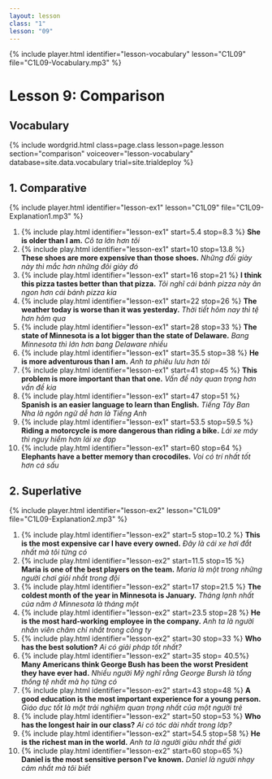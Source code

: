 ```yaml
---
layout: lesson
class: "1"
lesson: "09"
---
```



{% include player.html identifier="lesson-vocabulary" lesson="C1L09" file="C1L09-Vocabulary.mp3" %}



# Lesson 9: Comparison 


## Vocabulary

{% include wordgrid.html 
		class=page.class 
		lesson=page.lesson 
		section="comparison"
		voiceover="lesson-vocabulary"
		database=site.data.vocabulary 
		trial=site.trialdeploy %}



## 1. Comparative
{% include player.html identifier="lesson-ex1" lesson="C1L09" file="C1L09-Explanation1.mp3" %}

1. {% include play.html identifier="lesson-ex1" start=5.4 stop=8.3 %} **She is older than I am.** *Cô ta lớn hơn tôi*
2. {% include play.html identifier="lesson-ex1" start=10 stop=13.8 %}  **These shoes are more expensive than those shoes.** *Những đối giày này thì mắc hơn những đôi giày đó*
3. {% include play.html identifier="lesson-ex1" start=16 stop=21 %}  **I think this pizza tastes better than that pizza.** *Tôi nghĩ cái bánh pizza này ăn ngon hơn cái bánh pizza kia*
4. {% include play.html identifier="lesson-ex1" start=22 stop=26 %}  **The weather today is worse than it was yesterday.** *Thời tiết hôm nay thì tệ hơn hôm qua*
5. {% include play.html identifier="lesson-ex1" start=28 stop=33 %}  **The state of Minnesota is a lot bigger than the state of Delaware.** *Bang Minnesota thì lớn hơn bang Delaware nhiều*
6. {% include play.html identifier="lesson-ex1" start=35.5 stop=38 %}  **He is more adventurous than I am.** *Anh ta phiêu lưu hơn tôi*
7. {% include play.html identifier="lesson-ex1" start=41 stop=45 %}  **This problem is more important than that one.** *Vấn đề này quan trọng hơn vấn đề kia*
8. {% include play.html identifier="lesson-ex1" start=47 stop=51 %}  **Spanish is an easier language to learn than English.** *Tiếng Tây Ban Nha là ngôn ngữ dễ hơn là Tiếng Anh*
9. {% include play.html identifier="lesson-ex1" start=53.5 stop=59.5 %}  **Riding a motorcycle is more dangerous than riding a bike.** *Lái xe máy thì nguy hiểm hơn lái xe đạp*
10. {% include play.html identifier="lesson-ex1" start=60 stop=64 %}  **Elephants have a better memory than crocodiles.** *Voi có trí nhất tốt hơn cá sấu*

## 2. Superlative
{% include player.html identifier="lesson-ex2" lesson="C1L09" file="C1L09-Explanation2.mp3" %}

1. {% include play.html identifier="lesson-ex2" start=5 stop=10.2 %}  **This is the most expensive car I have every owned.** *Đây là cái xe hơi đắt nhất mà tôi từng có*
2. {% include play.html identifier="lesson-ex2" start=11.5 stop=15 %}  **Maria is one of the best players on the team.** *Maria là một trong những người chơi giỏi nhất trong đội*
3. {% include play.html identifier="lesson-ex2" start=17 stop=21.5 %}  **The coldest month of the year in Minnesota is January.** *Tháng lạnh nhất của năm ở Minnesota là tháng một*
4. {% include play.html identifier="lesson-ex2" start=23.5 stop=28 %}  **He is the most hard-working employee in the company.** *Anh ta là người nhân viên chăm chỉ nhất trong công ty*
5. {% include play.html identifier="lesson-ex2" start=30 stop=33 %}  **Who has the best solution?** *Ai có giải pháp tốt nhất?*
6. {% include play.html identifier="lesson-ex2" start=35 stop= 40.5%}  **Many Americans think George Bush has been the worst President they have ever had.** *Nhiều người Mỹ nghĩ rằng George Bursh là tổng thống tệ nhất mà họ từng có*
7. {% include play.html identifier="lesson-ex2" start=43 stop=48 %}  **A good education is the most important experience for a young person.** *Giáo dục tốt là một trải nghiệm quan trọng nhất của một người trẻ*
8. {% include play.html identifier="lesson-ex2" start=50 stop=53 %}  **Who has the longest hair in our class?** *Ai có tóc dài nhất trong lớp?*
9. {% include play.html identifier="lesson-ex2" start=54.5 stop=58 %}  **He is the richest man in the world.** *Anh ta là người giàu nhất thế giới*
10. {% include play.html identifier="lesson-ex2" start=60 stop=65 %}  **Daniel is the most sensitive person I've known.** *Daniel là người nhạy cảm nhất mà tôi biết*